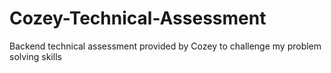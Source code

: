 # Cozey-Technical-Assessment

Backend technical assessment provided by Cozey to challenge my problem solving skills
